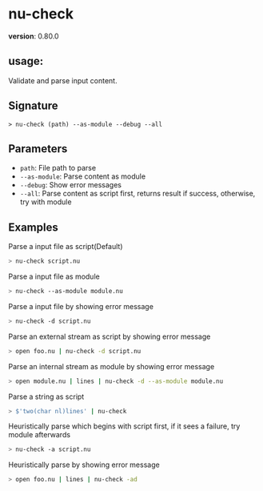 # nu-check

**version**: 0.80.0

## **usage**:

Validate and parse input content.

## Signature

`> nu-check (path) --as-module --debug --all`

## Parameters

- `path`: File path to parse
- `--as-module`: Parse content as module
- `--debug`: Show error messages
- `--all`: Parse content as script first, returns result if success, otherwise, try with module

## Examples

Parse a input file as script(Default)

```bash
> nu-check script.nu
```

Parse a input file as module

```bash
> nu-check --as-module module.nu
```

Parse a input file by showing error message

```bash
> nu-check -d script.nu
```

Parse an external stream as script by showing error message

```bash
> open foo.nu | nu-check -d script.nu
```

Parse an internal stream as module by showing error message

```bash
> open module.nu | lines | nu-check -d --as-module module.nu
```

Parse a string as script

```bash
> $'two(char nl)lines' | nu-check
```

Heuristically parse which begins with script first, if it sees a failure, try module afterwards

```bash
> nu-check -a script.nu
```

Heuristically parse by showing error message

```bash
> open foo.nu | lines | nu-check -ad
```
